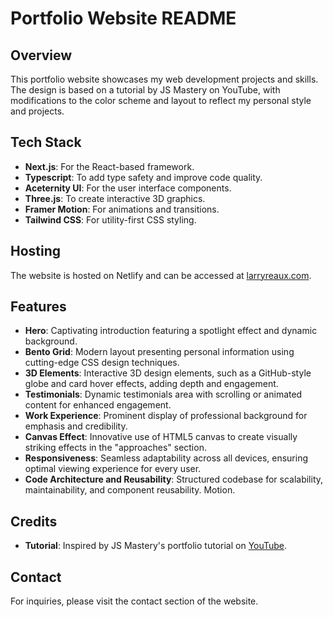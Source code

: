 # Portfolio Website README

## Overview

This portfolio website showcases my web development projects and skills. The design is based on a tutorial by JS Mastery on YouTube, with modifications to the color scheme and layout to reflect my personal style and projects.

## Tech Stack

- **Next.js**: For the React-based framework.
- **Typescript**: To add type safety and improve code quality.
- **Aceternity UI**: For the user interface components.
- **Three.js**: To create interactive 3D graphics.
- **Framer Motion**: For animations and transitions.
- **Tailwind CSS**: For utility-first CSS styling.

## Hosting

The website is hosted on Netlify and can be accessed at [larryreaux.com](https://larryreaux.com).

## Features

- **Hero**: Captivating introduction featuring a spotlight effect and dynamic background.
- **Bento Grid**: Modern layout presenting personal information using cutting-edge CSS design techniques.
- **3D Elements**: Interactive 3D design elements, such as a GitHub-style globe and card hover effects, adding depth and engagement.
- **Testimonials**: Dynamic testimonials area with scrolling or animated content for enhanced engagement.
- **Work Experience**: Prominent display of professional background for emphasis and credibility.
- **Canvas Effect**: Innovative use of HTML5 canvas to create visually striking effects in the "approaches" section.
- **Responsiveness**: Seamless adaptability across all devices, ensuring optimal viewing experience for every user.
- **Code Architecture and Reusability**: Structured codebase for scalability, maintainability, and component reusability.
  Motion.

## Credits

- **Tutorial**: Inspired by JS Mastery's portfolio tutorial on [YouTube](https://www.youtube.com/watch?v=FTH6Dn3AyIQ&t=148s&ab_channel=JavaScriptMastery).

## Contact

For inquiries, please visit the contact section of the website.

